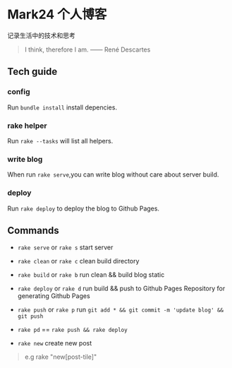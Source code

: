 # Mark24 个人博客


记录生活中的技术和思考


> I think, therefore I am. —— René Descartes


## Tech guide

### config

Run `bundle install` install depencies.
### rake helper

Run `rake --tasks` will list all helpers.

### write blog

When run `rake serve`,you can write blog without care about server build.

### deploy

Run `rake deploy` to deploy the blog to Github Pages.


## Commands

* `rake serve`  or `rake s`  start server

* `rake clean` or `rake c` clean build directory

* `rake build` or `rake b` run clean && build blog static

* `rake deploy` or `rake d` run build && push to Github Pages Repository for generating Github Pages

* `rake push` or `rake p` run `git add * && git commit -m 'update blog' && git push` 

* `rake pd` ==   `rake push && rake deploy`

* `rake new`  create new post

> e.g  rake "new[post-tile]"
